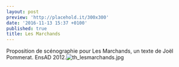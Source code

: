 ```yaml
---
layout: post
preview: 'http://placehold.it/300x300'
date: '2016-11-13 15:37 +0100'
published: true
title: Les Marchands
---
```

Proposition de scénographie pour Les Marchands, un texte de Joël Pommerat.
EnsAD 2012.![th_lesmarchands.jpg]({{site.baseurl}}/images/th_lesmarchands.jpg)

